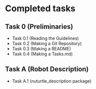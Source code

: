 # Completed tasks

## Task 0 (Preliminaries)
* Task 0.1 (Reading the Guidelines)
* Task 0.2 (Making a Git Repository)
* Task 0.3 (Making a README)
* Task 0.4 (Making a Tasks.md)

## Task A (Robot Description)
* Task A.1 (nuturtle_description package)